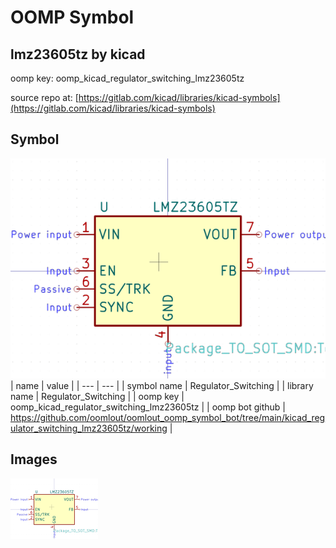 # OOMP Symbol  
## lmz23605tz  by kicad  
  
oomp key: oomp_kicad_regulator_switching_lmz23605tz  
  
source repo at: [https://gitlab.com/kicad/libraries/kicad-symbols](https://gitlab.com/kicad/libraries/kicad-symbols)  
## Symbol  
  
[![working.png](working_600.png)](working.png)  
| name | value | 
| --- | --- | 
| symbol name | Regulator_Switching | 
| library name | Regulator_Switching | 
| oomp key | oomp_kicad_regulator_switching_lmz23605tz | 
| oomp bot github | https://github.com/oomlout/oomlout_oomp_symbol_bot/tree/main/kicad_regulator_switching_lmz23605tz/working | 
## Images  
  
[![working.png](working_140.png)](working.png)  
